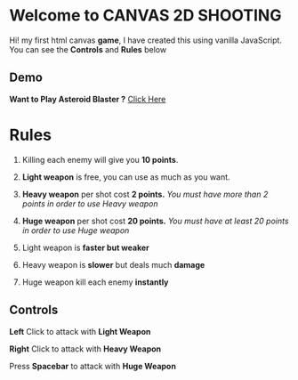 ﻿# Welcome to CANVAS 2D SHOOTING

Hi! my first html canvas **game**, I have created this using vanilla JavaScript.
You can see the **Controls** and **Rules** below

## Demo

**Want to Play Asteroid Blaster ?**
[Click Here](https://asteroid-game-338db.web.app)

# Rules

1.  Killing each enemy will give you **10 points**.
2.  **Light weapon** is free, you can use as much as you want.
3.  **Heavy weapon** per shot cost **2 points.** _You must have more than 2 points in order to use Heavy weapon_
4.  **Huge weapon** per shot cost **20 points.** _You must have at least 20 points in order to use Huge weapon_

5.  Light weapon is **faster but weaker**
6.  Heavy weapon is **slower** but deals much **damage**
7.  Huge weapon kill each enemy **instantly**

## Controls

**Left** Click to attack with **Light Weapon**

**Right** Click to attack with **Heavy Weapon**

Press **Spacebar** to attack with **Huge Weapon**
